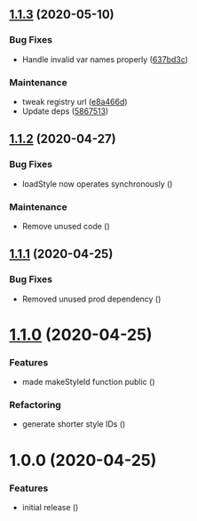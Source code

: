 ## [1.1.3](https://github.com/Alorel/rollup-modular-css-plugin/compare/1.1.2...1.1.3) (2020-05-10)


### Bug Fixes

* Handle invalid var names properly ([637bd3c](https://github.com/Alorel/rollup-modular-css-plugin/commit/637bd3cbafef21fb59b451b7df1d7e71662f2207))


### Maintenance

* tweak registry url ([e8a466d](https://github.com/Alorel/rollup-modular-css-plugin/commit/e8a466d621120d874342652a121a3e92d6e7d0e8))
* Update deps ([5867513](https://github.com/Alorel/rollup-modular-css-plugin/commit/586751377f1e47b87b28a3a1e22585c8f5cdbcc8))

## [1.1.2](https://github.com/Alorel/rollup-modular-css-plugin/compare/1.1.1...1.1.2) (2020-04-27)


### Bug Fixes

* loadStyle now operates synchronously ([](https://github.com/Alorel/rollup-modular-css-plugin/commit/7f48faf9a9b0b20d7660d6e9739507f5b282675d))


### Maintenance

* Remove unused code ([](https://github.com/Alorel/rollup-modular-css-plugin/commit/a42511ffce3661239be76b55d729a08fa5cb9e6a))

## [1.1.1](https://github.com/Alorel/rollup-modular-css-plugin/compare/1.1.0...1.1.1) (2020-04-25)


### Bug Fixes

* Removed unused prod dependency ([](https://github.com/Alorel/rollup-modular-css-plugin/commit/e28d1b5323b550f9ab1c89d6a12e58b0cba3bef1))

# [1.1.0](https://github.com/Alorel/rollup-modular-css-plugin/compare/1.0.0...1.1.0) (2020-04-25)


### Features

* made makeStyleId function public ([](https://github.com/Alorel/rollup-modular-css-plugin/commit/4820e33597c0c7587f9c8ec59400e2e60e334e6e))


### Refactoring

* generate shorter style IDs ([](https://github.com/Alorel/rollup-modular-css-plugin/commit/e526c0d5e304b184858d14a046f99d8e5cbab25e))

# 1.0.0 (2020-04-25)


### Features

* initial release ([](https://github.com/Alorel/rollup-modular-css-plugin/commit/bc796618729a511790eda46139bd9e69085b8f44))
